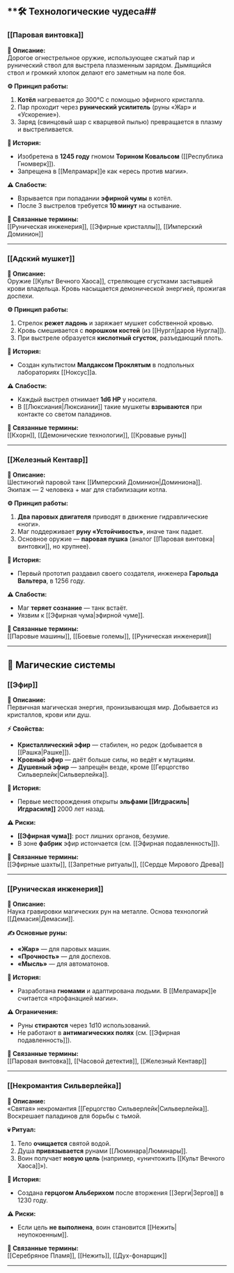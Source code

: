 ## **🛠️ Технологические чудеса##

### **[[Паровая винтовка]]**  
**📜 Описание:**  
Дорогое огнестрельное оружие, использующее сжатый пар и рунический ствол для выстрела плазменным зарядом. Дымящийся ствол и громкий хлопок делают его заметным на поле боя.  

**⚙️ Принцип работы:**  
1. **Котёл** нагревается до 300°C с помощью эфирного кристалла.  
2. Пар проходит через **рунический усилитель** (руны «Жар» и «Ускорение»).  
3. Заряд (свинцовый шар с кварцевой пылью) превращается в плазму и выстреливается.  

**📅 История:**  
- Изобретена в **1245 году** гномом **Торином Ковальсом** ([[Республика Гномверк]]).  
- Запрещена в [[Мелрамарк]]е как «ересь против магии».  

**⚠️ Слабости:**  
- Взрывается при попадании **эфирной чумы** в котёл.  
- После 3 выстрелов требуется **10 минут** на остывание.  

**🔗 Связанные термины:**  
[[Руническая инженерия]], [[Эфирные кристаллы]], [[Имперский Доминион]]  

---

### **[[Адский мушкет]]**  
**📜 Описание:**  
Оружие [[Культ Вечного Хаоса]], стреляющее сгустками застывшей крови владельца. Кровь насыщается демонической энергией, прожигая доспехи.  

**⚙️ Принцип работы:**  
1. Стрелок **режет ладонь** и заряжает мушкет собственной кровью.  
2. Кровь смешивается с **порошком костей** (из [[Нургл|даров Нургла]]).  
3. При выстреле образуется **кислотный сгусток**, разъедающий плоть.  

**📅 История:**  
- Создан культистом **Малдаксом Проклятым** в подпольных лабораториях [[Ноксус]]а.  

**⚠️ Слабости:**  
- Каждый выстрел отнимает **1d6 HP** у носителя.  
- В [[Люксиания|Люксиании]] такие мушкеты **взрываются** при контакте со светом паладинов.  

**🔗 Связанные термины:**  
[[Кхорн]], [[Демонические технологии]], [[Кровавые руны]]  

---

### **[[Железный Кентавр]]**  
**📜 Описание:**  
Шестиногий паровой танк [[Имперский Доминион|Доминиона]]. Экипаж — 2 человека + маг для стабилизации котла.  

**⚙️ Принцип работы:**  
1. **Два паровых двигателя** приводят в движение гидравлические «ноги».  
2. Маг поддерживает **руну «Устойчивость»**, иначе танк падает.  
3. Основное оружие — **паровая пушка** (аналог [[Паровая винтовка|винтовки]], но крупнее).  

**📅 История:**  
- Первый прототип раздавил своего создателя, инженера **Гарольда Вальтера**, в 1256 году.  

**⚠️ Слабости:**  
- Маг **теряет сознание** — танк встаёт.  
- Уязвим к [[Эфирная чума|эфирной чуме]].  

**🔗 Связанные термины:**  
[[Паровые машины]], [[Боевые големы]], [[Руническая инженерия]]  

---

## **🔮 Магические системы**  

### **[[Эфир]]**  
**📜 Описание:**  
Первичная магическая энергия, пронизывающая мир. Добывается из кристаллов, крови или душ.  

**⚡ Свойства:**  
- **Кристаллический эфир** — стабилен, но редок (добывается в [[Рашка|Рашке]]).  
- **Кровный эфир** — даёт больше силы, но ведёт к мутациям.  
- **Душевный эфир** — запрещён везде, кроме [[Герцогство Сильверлейк|Сильверлейка]].  

**📅 История:**  
- Первые месторождения открыты **эльфами [[Игдрасиль|Игдрасиля]]** 2000 лет назад.  

**⚠️ Риски:**  
- **[[Эфирная чума]]**: рост лишних органов, безумие.  
- В зоне **фабрик** эфир истончается (см. [[Эфирная подавленность]]).  

**🔗 Связанные термины:**  
[[Эфирные шахты]], [[Запретные ритуалы]], [[Сердце Мирового Древа]]  

---

### **[[Руническая инженерия]]**  
**📜 Описание:**  
Наука гравировки магических рун на металле. Основа технологий [[Демасия|Демасии]].  

**✍️ Основные руны:**  
- **«Жар»** — для паровых машин.  
- **«Прочность»** — для доспехов.  
- **«Мысль»** — для автоматонов.  

**📅 История:**  
- Разработана **гномами** и адаптирована людьми. В [[Мелрамарк]]е считается «профанацией магии».  

**⚠️ Ограничения:**  
- Руны **стираются** через 1d10 использований.  
- Не работают в **антимагических полях** (см. [[Эфирная подавленность]]).  

**🔗 Связанные термины:**  
[[Паровая винтовка]], [[Часовой детектив]], [[Железный Кентавр]]  

---

### **[[Некромантия Сильверлейка]]**  
**📜 Описание:**  
«Святая» некромантия [[Герцогство Сильверлейк|Сильверлейка]]. Воскрешает паладинов для борьбы с тьмой.  

**💀 Ритуал:**  
1. Тело **очищается** святой водой.  
2. Душа **привязывается** рунами [[Люминара|Люминары]].  
3. Воин получает **новую цель** (например, «уничтожить [[Культ Вечного Хаоса]]»).  

**📅 История:**  
- Создана **герцогом Альберихом** после вторжения [[Зерги|Зергов]] в 1230 году.  

**⚠️ Риски:**  
- Если цель **не выполнена**, воин становится [[Нежить|неупокоенным]].  

**🔗 Связанные термины:**  
[[Серебряное Пламя]], [[Нежить]], [[Дух-фонарщик]]  

---